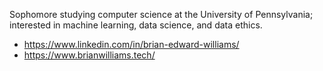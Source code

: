 Sophomore studying computer science at the University of Pennsylvania; interested in machine learning, data science, and data ethics.

- https://www.linkedin.com/in/brian-edward-williams/
- https://www.brianwilliams.tech/
